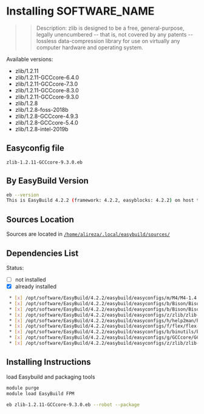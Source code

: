 # Installing SOFTWARE_NAME

>> Description:  zlib is designed to be a free, general-purpose, legally unencumbered -- that is, not covered by any patents -- lossless data-compression library for use on virtually any computer hardware and operating system.

Available versions:

* zlib/1.2.11
* zlib/1.2.11-GCCcore-6.4.0
* zlib/1.2.11-GCCcore-7.3.0
* zlib/1.2.11-GCCcore-8.3.0
* zlib/1.2.11-GCCcore-9.3.0
* zlib/1.2.8
* zlib/1.2.8-foss-2018b
* zlib/1.2.8-GCCcore-4.9.3
* zlib/1.2.8-GCCcore-5.4.0
* zlib/1.2.8-intel-2019b

## Easyconfig file

`zlib-1.2.11-GCCcore-9.3.0.eb`

## By EasyBuild Version

```bash
eb --version
This is EasyBuild 4.2.2 (framework: 4.2.2, easyblocks: 4.2.2) on host test1.nhpcc.iut.
```

## Sources Location

Sources are located in [`/home/alireza/.local/easybuild/sources/`](sftp://alireza@172.16.189.18/home/alireza/.local/easybuild)

## Dependencies List

Status:

* [ ] not installed
* [X] already installed

```bash
 * [x] /opt/software/EasyBuild/4.2.2/easybuild/easyconfigs/m/M4/M4-1.4.18.eb (module: M4/1.4.18)
 * [x] /opt/software/EasyBuild/4.2.2/easybuild/easyconfigs/b/Bison/Bison-3.3.2.eb (module: Bison/3.3.2)
 * [x] /opt/software/EasyBuild/4.2.2/easybuild/easyconfigs/b/Bison/Bison-3.5.3.eb (module: Bison/3.5.3)
 * [x] /opt/software/EasyBuild/4.2.2/easybuild/easyconfigs/z/zlib/zlib-1.2.11.eb (module: zlib/1.2.11)
 * [x] /opt/software/EasyBuild/4.2.2/easybuild/easyconfigs/h/help2man/help2man-1.47.4.eb (module: help2man/1.47.4)
 * [x] /opt/software/EasyBuild/4.2.2/easybuild/easyconfigs/f/flex/flex-2.6.4.eb (module: flex/2.6.4)
 * [x] /opt/software/EasyBuild/4.2.2/easybuild/easyconfigs/b/binutils/binutils-2.34.eb (module: binutils/2.34)
 * [x] /opt/software/EasyBuild/4.2.2/easybuild/easyconfigs/g/GCCcore/GCCcore-9.3.0.eb (module: GCCcore/9.3.0)
 * [x] /opt/software/EasyBuild/4.2.2/easybuild/easyconfigs/z/zlib/zlib-1.2.11-GCCcore-9.3.0.eb (module: zlib/1.2.11-GCCcore-9.3.0)
```

## Installing Instructions

load Easybuild and packaging tools

```bash
module purge
module load EasyBuild FPM

eb zlib-1.2.11-GCCcore-9.3.0.eb --robot --package
```
